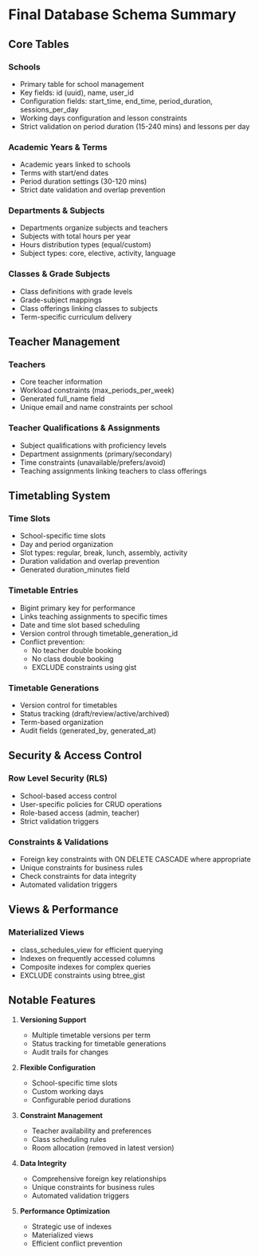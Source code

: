 # Final Database Schema Summary

## Core Tables

### Schools
- Primary table for school management
- Key fields: id (uuid), name, user_id
- Configuration fields: start_time, end_time, period_duration, sessions_per_day
- Working days configuration and lesson constraints
- Strict validation on period duration (15-240 mins) and lessons per day

### Academic Years & Terms
- Academic years linked to schools
- Terms with start/end dates
- Period duration settings (30-120 mins)
- Strict date validation and overlap prevention

### Departments & Subjects
- Departments organize subjects and teachers
- Subjects with total hours per year
- Hours distribution types (equal/custom)
- Subject types: core, elective, activity, language

### Classes & Grade Subjects
- Class definitions with grade levels
- Grade-subject mappings
- Class offerings linking classes to subjects
- Term-specific curriculum delivery

## Teacher Management

### Teachers
- Core teacher information
- Workload constraints (max_periods_per_week)
- Generated full_name field
- Unique email and name constraints per school

### Teacher Qualifications & Assignments
- Subject qualifications with proficiency levels
- Department assignments (primary/secondary)
- Time constraints (unavailable/prefers/avoid)
- Teaching assignments linking teachers to class offerings

## Timetabling System

### Time Slots
- School-specific time slots
- Day and period organization
- Slot types: regular, break, lunch, assembly, activity
- Duration validation and overlap prevention
- Generated duration_minutes field

### Timetable Entries
- Bigint primary key for performance
- Links teaching assignments to specific times
- Date and time slot based scheduling
- Version control through timetable_generation_id
- Conflict prevention:
  - No teacher double booking
  - No class double booking
  - EXCLUDE constraints using gist

### Timetable Generations
- Version control for timetables
- Status tracking (draft/review/active/archived)
- Term-based organization
- Audit fields (generated_by, generated_at)

## Security & Access Control

### Row Level Security (RLS)
- School-based access control
- User-specific policies for CRUD operations
- Role-based access (admin, teacher)
- Strict validation triggers

### Constraints & Validations
- Foreign key constraints with ON DELETE CASCADE where appropriate
- Unique constraints for business rules
- Check constraints for data integrity
- Automated validation triggers

## Views & Performance

### Materialized Views
- class_schedules_view for efficient querying
- Indexes on frequently accessed columns
- Composite indexes for complex queries
- EXCLUDE constraints using btree_gist

## Notable Features

1. **Versioning Support**
   - Multiple timetable versions per term
   - Status tracking for timetable generations
   - Audit trails for changes

2. **Flexible Configuration**
   - School-specific time slots
   - Custom working days
   - Configurable period durations

3. **Constraint Management**
   - Teacher availability and preferences
   - Class scheduling rules
   - Room allocation (removed in latest version)

4. **Data Integrity**
   - Comprehensive foreign key relationships
   - Unique constraints for business rules
   - Automated validation triggers

5. **Performance Optimization**
   - Strategic use of indexes
   - Materialized views
   - Efficient conflict prevention 